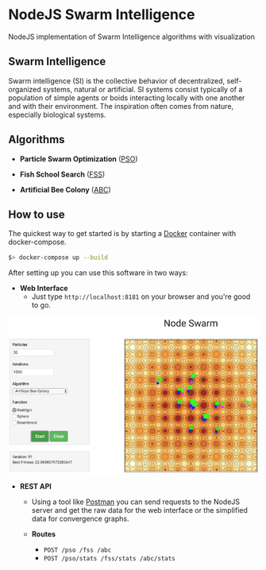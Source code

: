 # NodeJS Swarm Intelligence
NodeJS implementation of Swarm Intelligence algorithms with visualization

## Swarm Intelligence
Swarm intelligence (SI) is the collective behavior of decentralized, 
self-organized systems, natural or artificial.
SI systems consist typically of a population of simple agents or boids 
interacting locally with one another and with their environment. 
The inspiration often comes from nature, especially biological systems.

## Algorithms
- **Particle Swarm Optimization** ([PSO](https://en.wikipedia.org/wiki/Particle_swarm_optimization))
  
- **Fish School Search** ([FSS](https://en.wikipedia.org/wiki/Fish_School_Search))

- **Artificial Bee Colony** ([ABC](https://en.wikipedia.org/wiki/Artificial_bee_colony_algorithm))
  
## How to use
The quickest way to get started is by starting a [Docker](https://www.docker.com/what-docker) 
container with docker-compose.

```bash
$> docker-compose up --build
```

After setting up you can use this software in two ways:

- **Web Interface**
  - Just type ```http://localhost:8181``` on your browser and you're good to go.

![Web Interface](https://github.com/Drakmord2/node-swarm-intelligence/blob/master/src/public/images/main.png)

- **REST API**
  - Using a tool like [Postman](https://www.getpostman.com/) you can send requests to the NodeJS server and get
the raw data for the web interface or the simplified data for convergence graphs.

  - **Routes**
    - ```POST /pso /fss /abc```
    - ```POST /pso/stats /fss/stats /abc/stats```
